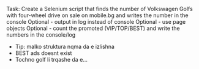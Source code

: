 Task: Create a Selenium script that finds the number of Volkswagen Golfs with four-wheel drive on sale on mobile.bg
and writes the number in the console
Optional - output in log instead of console
Optional - use page objects
Optional - count the promoted (VIP/TOP/BEST) and write the numbers in the console/log

* Tip: malko struktura nqma da e izlishna
* BEST ads doesnt exist
* Tochno golf li trqashe da e...
